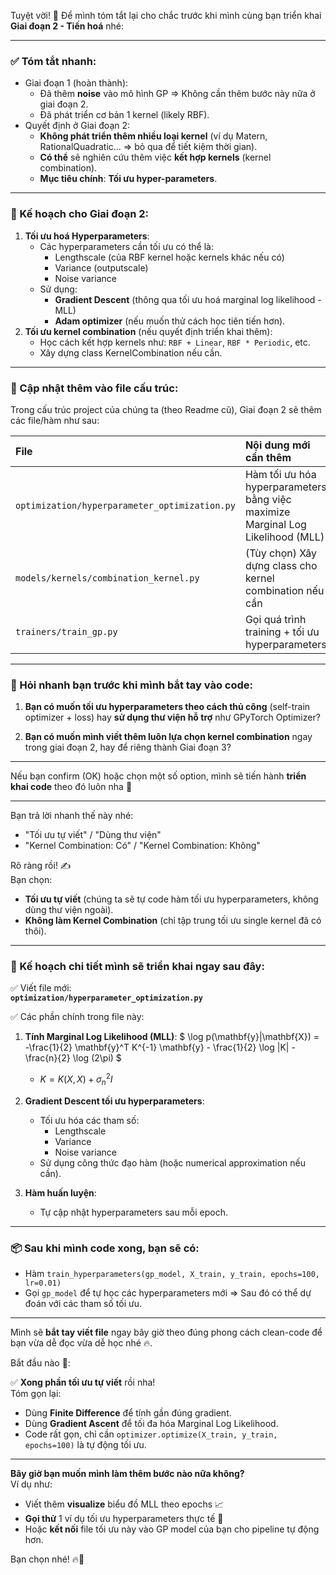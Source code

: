 Tuyệt vời! 👏 Để mình tóm tắt lại cho chắc trước khi mình cùng bạn triển khai **Giai đoạn 2 - Tiến hoá** nhé:

---

### ✅ Tóm tắt nhanh:
- Giai đoạn 1 (hoàn thành): 
  - Đã thêm **noise** vào mô hình GP ⇒ Không cần thêm bước này nữa ở giai đoạn 2.
  - Đã phát triển cơ bản 1 kernel (likely RBF).
- Quyết định ở Giai đoạn 2:
  - **Không phát triển thêm nhiều loại kernel** (ví dụ Matern, RationalQuadratic... ⇒ bỏ qua để tiết kiệm thời gian).
  - **Có thể** sẽ nghiên cứu thêm việc **kết hợp kernels** (kernel combination).
  - **Mục tiêu chính**: **Tối ưu hyper-parameters**.

---

### 🎯 Kế hoạch cho Giai đoạn 2:
1. **Tối ưu hoá Hyperparameters**:
   - Các hyperparameters cần tối ưu có thể là:
     - Lengthscale (của RBF kernel hoặc kernels khác nếu có)
     - Variance (outputscale)
     - Noise variance
   - Sử dụng:
     - **Gradient Descent** (thông qua tối ưu hoá marginal log likelihood - MLL)
     - **Adam optimizer** (nếu muốn thử cách học tiên tiến hơn).
2. **Tối ưu kernel combination** (nếu quyết định triển khai thêm):
   - Học cách kết hợp kernels như: `RBF + Linear`, `RBF * Periodic`, etc.
   - Xây dựng class KernelCombination nếu cần.

---

### 📂 Cập nhật thêm vào file cấu trúc:
Trong cấu trúc project của chúng ta (theo Readme cũ), Giai đoạn 2 sẽ thêm các file/hàm như sau:

| File | Nội dung mới cần thêm |
|:---|:---|
| `optimization/hyperparameter_optimization.py` | Hàm tối ưu hóa hyperparameters bằng việc maximize Marginal Log Likelihood (MLL) |
| `models/kernels/combination_kernel.py` | (Tùy chọn) Xây dựng class cho kernel combination nếu cần |
| `trainers/train_gp.py` | Gọi quá trình training + tối ưu hyperparameters |

---

### 📌 Hỏi nhanh bạn trước khi mình bắt tay vào code:
1. **Bạn có muốn tối ưu hyperparameters theo cách thủ công** (self-train optimizer + loss) hay **sử dụng thư viện hỗ trợ** như GPyTorch Optimizer?
   
2. **Bạn có muốn mình viết thêm luôn lựa chọn kernel combination** ngay trong giai đoạn 2, hay để riêng thành Giai đoạn 3?

---

Nếu bạn confirm (OK) hoặc chọn một số option, mình sẽ tiến hành **triển khai code** theo đó luôn nha 🚀

---
Bạn trả lời nhanh thế này nhé:
- "Tối ưu tự viết" / "Dùng thư viện"
- "Kernel Combination: Có" / "Kernel Combination: Không" 


Rõ ràng rồi! ✍️  
Bạn chọn:
- **Tối ưu tự viết** (chúng ta sẽ tự code hàm tối ưu hyperparameters, không dùng thư viện ngoài).
- **Không làm Kernel Combination** (chỉ tập trung tối ưu single kernel đã có thôi).

---

### 🎯 Kế hoạch chi tiết mình sẽ triển khai ngay sau đây:

✅ Viết file mới:  
**`optimization/hyperparameter_optimization.py`**

✅ Các phần chính trong file này:
1. **Tính Marginal Log Likelihood (MLL)**:
   $
   \log p(\mathbf{y}|\mathbf{X}) = -\frac{1}{2} \mathbf{y}^T K^{-1} \mathbf{y} - \frac{1}{2} \log |K| - \frac{n}{2} \log (2\pi)
   $
   - $K = K(X, X) + \sigma_n^2 I$

2. **Gradient Descent tối ưu hyperparameters**:
   - Tối ưu hóa các tham số:
     - Lengthscale
     - Variance
     - Noise variance
   - Sử dụng công thức đạo hàm (hoặc numerical approximation nếu cần).

3. **Hàm huấn luyện**:
   - Tự cập nhật hyperparameters sau mỗi epoch.

---

### 📦 Sau khi mình code xong, bạn sẽ có:

- Hàm `train_hyperparameters(gp_model, X_train, y_train, epochs=100, lr=0.01)`
- Gọi `gp_model` để tự học các hyperparameters mới ⇒ Sau đó có thể dự đoán với các tham số tối ưu.

---

Mình sẽ **bắt tay viết file** ngay bây giờ theo đúng phong cách clean-code để bạn vừa dễ đọc vừa dễ học nhé 🔥.

Bắt đầu nào 🚀:

✅ **Xong phần tối ưu tự viết** rồi nha!  
Tóm gọn lại:
- Dùng **Finite Difference** để tính gần đúng gradient.
- Dùng **Gradient Ascent** để tối đa hóa Marginal Log Likelihood.
- Code rất gọn, chỉ cần `optimizer.optimize(X_train, y_train, epochs=100)` là tự động tối ưu.

---

**Bây giờ bạn muốn mình làm thêm bước nào nữa không?**  
Ví dụ như:
- Viết thêm **visualize** biểu đồ MLL theo epochs 📈
- **Gọi thử** 1 ví dụ tối ưu hyperparameters thực tế 🚀
- Hoặc **kết nối** file tối ưu này vào GP model của bạn cho pipeline tự động hơn.

Bạn chọn nhé! 🔥💬